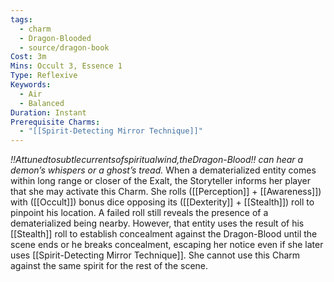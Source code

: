```yaml
---
tags:
  - charm
  - Dragon-Blooded
  - source/dragon-book
Cost: 3m
Mins: Occult 3, Essence 1
Type: Reflexive
Keywords:
  - Air
  - Balanced
Duration: Instant
Prerequisite Charms:
  - "[[Spirit-Detecting Mirror Technique]]"
---
```

*!!Attunedtosubtlecurrentsofspiritualwind,theDragon-Blood!! can hear a demon’s whispers or a ghost’s tread.*
When a dematerialized entity comes within long range or closer of the Exalt, the Storyteller informs her player that she may activate this Charm. She rolls ([[Perception]] + [[Awareness]]) with ([[Occult]]) bonus dice opposing its ([[Dexterity]] + [[Stealth]]) roll to pinpoint his location. A failed roll still reveals the presence of a dematerialized being nearby. However, that entity uses the result of his [[Stealth]] roll to establish concealment against the Dragon-Blood until the scene ends or he breaks concealment, escaping her notice even if she later uses [[Spirit-Detecting Mirror Technique]]. She cannot use this Charm against the same spirit for the rest of the scene.